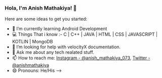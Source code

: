 ### Hola, I'm Anish Mathakiya! 👋

Here are some ideas to get you started:

- 🌱 I’m currently learning Android Development
- 💻 Things That i know :-
     C | C++ | JAVA | HTML | CSS | JAVASCRIPT | KOTLIN | MongoDB
- 🤔 I’m looking for help with velocityX documentation.
- 💬 Ask me about any tech realated stuff.
- 📫 How to reach me: [Instagram - @anish_mathakiya_073](https://www.instagram.com/anish_mathakiya_073/), [Twitter - @anishmathakiya](https://twitter.com/anishmathakiya)
- 😄 Pronouns: He/His 
-->
